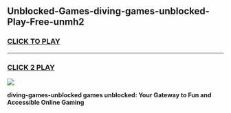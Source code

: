 
## Unblocked-Games-diving-games-unblocked-Play-Free-unmh2
<h3>
<a href="https://premium76.site?title=diving-games-unblocked&ref=09A">CLICK TO PLAY</a></h3>
<hr>

<h3>
<a href="https://premium76.site?title=diving-games-unblocked&ref=09A">CLICK 2 PLAY</a>
  
</h3>

<a href="https://premium76.site?title=diving-games-unblocked&ref=09A"><img src="https://clearcache.store/games.png"></a>


**diving-games-unblocked games unblocked: Your Gateway to Fun and Accessible Online Gaming**
